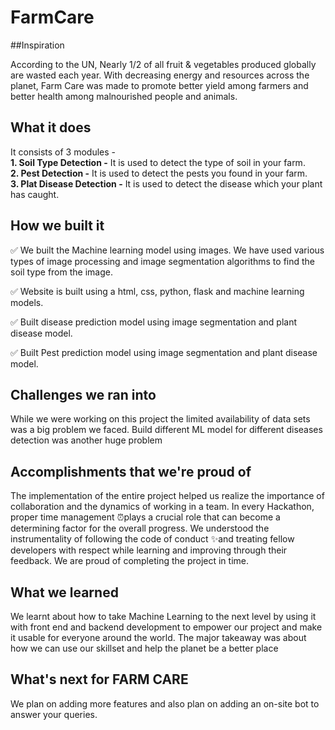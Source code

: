 # FarmCare
##Inspiration

According to the UN, Nearly 1/2 of all fruit & vegetables produced globally are wasted each year. With decreasing energy and resources across the planet, Farm Care was made to promote better yield among farmers and better health among malnourished people and animals.

## What it does
It consists of 3 modules -   
**1. Soil Type Detection -** It is used to detect the type of soil in your farm.  
**2. Pest Detection -** It is used to detect the pests you found in your farm.  
**3. Plat Disease Detection -** It is used to detect the disease which your plant has caught.  

## How we built it
✅ We built the Machine learning model using images. We have used various types of image processing and image segmentation algorithms to find the soil type from the image.

✅ Website is built using a html, css, python, flask and machine learning models.

✅ Built disease prediction model using image segmentation and plant disease model.

✅ Built Pest prediction model using image segmentation and plant disease model.

## Challenges we ran into

While we were working on this project the limited availability of data sets was a big problem we faced. Build different ML model for different diseases detection was another huge problem

## Accomplishments that we're proud of

The implementation of the entire project helped us realize the importance of collaboration and the dynamics of working in a team. In every Hackathon, proper time management ⏰plays a crucial role that can become a determining factor for the overall progress. We understood the instrumentality of following the code of conduct ✨and treating fellow developers with respect while learning and improving through their feedback. We are proud of completing the project in time.

## What we learned

We learnt about how to take Machine Learning to the next level by using it with front end and backend development to empower our project and make it usable for everyone around the world. The major takeaway was about how we can use our skillset and help the planet be a better place

## What's next for FARM CARE
We plan on adding more features and also plan on adding an on-site bot to answer your queries.
